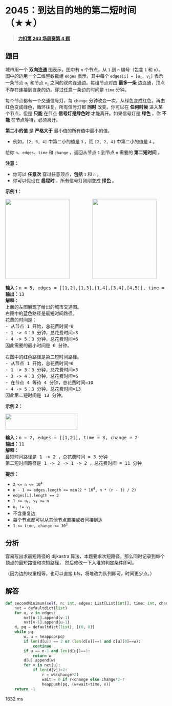 # 2045：到达目的地的第二短时间（★★）


> <u>**[力扣第 263 场周赛第 4 题](https://leetcode.cn/problems/second-minimum-time-to-reach-destination/)**</u>

## 题目

<p>城市用一个 <strong>双向连通</strong> 图表示，图中有 <code>n</code> 个节点，从 <code>1</code> 到 <code>n</code> 编号（包含 <code>1</code> 和 <code>n</code>）。图中的边用一个二维整数数组 <code>edges</code> 表示，其中每个 <code>edges[i] = [u<sub>i</sub>, v<sub>i</sub>]</code> 表示一条节点 <code>u<sub>i</sub></code> 和节点 <code>v<sub>i</sub></code> 之间的双向连通边。每组节点对由 <strong>最多一条</strong> 边连通，顶点不存在连接到自身的边。穿过任意一条边的时间是 <code>time</code> 分钟。</p>

<p>每个节点都有一个交通信号灯，每 <code>change</code> 分钟改变一次，从绿色变成红色，再由红色变成绿色，循环往复。所有信号灯都 <strong>同时</strong> 改变。你可以在 <strong>任何时候</strong> 进入某个节点，但是 <strong>只能</strong> 在节点 <strong>信号灯是绿色时</strong> 才能离开。如果信号灯是  <strong>绿色</strong> ，你 <strong>不能</strong> 在节点等待，必须离开。</p>

<p><strong>第二小的值</strong> 是 <strong>严格大于</strong> 最小值的所有值中最小的值。</p>

<ul>
<li>例如，<code>[2, 3, 4]</code> 中第二小的值是 <code>3</code> ，而 <code>[2, 2, 4]</code> 中第二小的值是 <code>4</code> 。</li>
</ul>

<p>给你 <code>n</code>、<code>edges</code>、<code>time</code> 和 <code>change</code> ，返回从节点 <code>1</code> 到节点 <code>n</code> 需要的 <strong>第二短时间</strong> 。</p>

<p><strong>注意：</strong></p>

<ul>
<li>你可以 <strong>任意次</strong> 穿过任意顶点，<strong>包括</strong> <code>1</code> 和 <code>n</code> 。</li>
<li>你可以假设在 <strong>启程时</strong> ，所有信号灯刚刚变成 <strong>绿色</strong> 。</li>
</ul>



<p><strong>示例 1：</strong></p>

<p><img alt="" src="https://assets.leetcode.com/uploads/2021/09/29/e1.png" style="width: 200px; height: 250px;" />        <img alt="" src="https://assets.leetcode.com/uploads/2021/09/29/e2.png" style="width: 200px; height: 250px;" /></p>

<pre>
<strong>输入：</strong>n = 5, edges = [[1,2],[1,3],[1,4],[3,4],[4,5]], time = 3, change = 5
<strong>输出：</strong>13
<strong>解释：</strong>
上面的左图展现了给出的城市交通图。
右图中的蓝色路径是最短时间路径。
花费的时间是：
- 从节点 1 开始，总花费时间=0
- 1 -&gt; 4：3 分钟，总花费时间=3
- 4 -&gt; 5：3 分钟，总花费时间=6
因此需要的最小时间是 6 分钟。

右图中的红色路径是第二短时间路径。
- 从节点 1 开始，总花费时间=0
- 1 -&gt; 3：3 分钟，总花费时间=3
- 3 -&gt; 4：3 分钟，总花费时间=6
- 在节点 4 等待 4 分钟，总花费时间=10
- 4 -&gt; 5：3 分钟，总花费时间=13
因此第二短时间是 13 分钟。
</pre>

<p><strong>示例 2：</strong></p>

<p><img alt="" src="https://assets.leetcode.com/uploads/2021/09/29/eg2.png" style="width: 225px; height: 50px;" /></p>

<pre>
<strong>输入：</strong>n = 2, edges = [[1,2]], time = 3, change = 2
<strong>输出：</strong>11
<strong>解释：</strong>
最短时间路径是 1 -&gt; 2 ，总花费时间 = 3 分钟
第二短时间路径是 1 -&gt; 2 -&gt; 1 -&gt; 2 ，总花费时间 = 11 分钟</pre>



<p><strong>提示：</strong></p>

<ul>
<li><code>2 &lt;= n &lt;= 10<sup>4</sup></code></li>
<li><code>n - 1 &lt;= edges.length &lt;= min(2 * 10<sup>4</sup>, n * (n - 1) / 2)</code></li>
<li><code>edges[i].length == 2</code></li>
<li><code>1 &lt;= u<sub>i</sub>, v<sub>i</sub> &lt;= n</code></li>
<li><code>u<sub>i</sub> != v<sub>i</sub></code></li>
<li>不含重复边</li>
<li>每个节点都可以从其他节点直接或者间接到达</li>
<li><code>1 &lt;= time, change &lt;= 10<sup>3</sup></code></li>
</ul>


## 分析

容易写出求最短路径的 dijkastra 算法，本题要求次短路径，那么同时记录到每个顶点的最短路径和次短路径，
然后修改一下入堆的判定条件即可。

（因为边的权重相等，也可以直接 bfs，将堆改为队列即可，时间更少点。）


## 解答

```python
def secondMinimum(self, n: int, edges: List[List[int]], time: int, change: int) -> int:
    nxt = defaultdict(list)
    for u, v in edges:
        nxt[u-1].append(v-1)
        nxt[v-1].append(u-1)
    d, pq = defaultdict(list), [(0, 0)]
    while pq:
        w, u = heappop(pq)
        if len(d[u]) == 2 or (len(d[u])==1 and d[u][0]==w):
            continue
        if u == n-1 and len(d[u])==1:
            return w
        d[u].append(w)
        for v in nxt[u]:
            if len(d[v])<2:
                r = w%(change*2)
                wait = 0 if r<change else change*2-r
                heappush(pq, (w+wait+time, v))
    return -1
```
1632 ms

